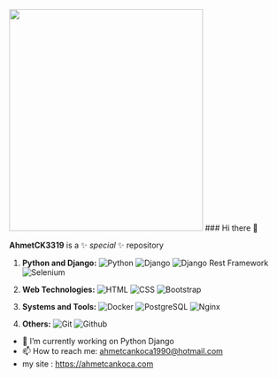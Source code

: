 <img src="https://cdn.pixabay.com/photo/2023/02/14/23/53/ai-generated-7790616_960_720.jpg" width="350" height="400">
### Hi there 👋

**AhmetCK3319** is a ✨ _special_ ✨ repository 

1. **Python and Django:**
   ![Python](https://progress-bar.dev/95/?title=Python)
   ![Django](https://progress-bar.dev/75/?title=Django)
   ![Django Rest Framework](https://progress-bar.dev/85/?title=Django_Rest_Framework)
   ![Selenium](https://progress-bar.dev/70/?title=Selenium)

2. **Web Technologies:**
   ![HTML](https://progress-bar.dev/100/?title=HTML)
   ![CSS](https://progress-bar.dev/75/?title=CSS)
   ![Bootstrap](https://progress-bar.dev/85/?title=Bootstrap)

3. **Systems and Tools:**
   ![Docker](https://progress-bar.dev/65/?title=Docker)
   ![PostgreSQL](https://progress-bar.dev/80/?title=PostgreSQL)
   ![Nginx](https://progress-bar.dev/60/?title=Nginx)
   
4. **Others:**
   ![Git](https://progress-bar.dev/85/?title=Git)
   ![Github](https://progress-bar.dev/80/?title=Github)

   
- 🔭 I’m currently working on Python Django
- 📫 How to reach me: ahmetcankoca1990@hotmail.com
- my site : https://ahmetcankoca.com
